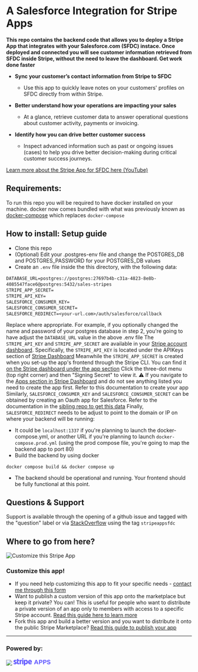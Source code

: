 # A Salesforce Integration for Stripe Apps

**This repo contains the backend code that allows you to deploy a Stripe App that integrates with your Salesforce.com (SFDC) instace. Once deployed and connected you will see customer information retrieved from SFDC inside Stripe, without the need to leave the dashboard. Get work done faster**

- **Sync your customer’s contact information from Stripe to SFDC**

  - Use this app to quickly leave notes on your customers' profiles on SFDC directly from within Stripe.

- **Better understand how your operations are impacting your sales**

  - At a glance, retrieve customer data to answer operational questions about customer activity, payments or invoicing.

- **Identify how you can drive better customer success**
  - Inspect advanced information such as past or ongoing issues (cases) to help you drive better decision-making during critical customer success journeys.

[Learn more about the Stripe App for SFDC here (YouTube)](https://youtu.be/EfLHVQbRLEE?t=1138)

## Requirements:
To run this repo you will be required to have docker installed on your machine.
docker now comes bundled with what was previously known as [docker-compose](https://docs.docker.com/compose/) which replaces `docker-compose`


## How to install: Setup guide

- Clone this repo
- (Optional) Edit your .postgres-env file and change the POSTGRES_DB and POSTGRES_PASSWORD for your POSTGRES_DB values
- Create an `.env` file inside the this directory, with the following data:
```
DATABASE_URL=postgres://postgres:27697b4b-c31a-4823-8e8b-4085547face6@postgres:5432/sales-stripes
STRIPE_APP_SECRET=
STRIPE_API_KEY=
SALESFORCE_CONSUMER_KEY=
SALESFORCE_CONSUMER_SECRET=
SALESFORCE_REDIRECT=<your-url.com>/auth/salesforce/callback
```
Replace where appropriate.
For example, if you optionally changed the name and password of your postgres database in step 2, you're going to have adjust the `DATABASE_URL` value in the above .env file
The `STRIPE_API_KEY` and `STRIPE_APP_SECRET` are available in your [Stripe account dashboard](https://dashboard.stripe.com/dashboard).
Specifically, the `STRIPE_API_KEY` is located under the APIKeys section of [Stripe Dashboard](https://stripe.com/docs/stripe-apps/create-app)
Meanwhile the `STRIPE_APP_SECRET` is created when you set-up the app's frontend through the Stripe CLI.
You can find it [on the Stripe dashboard under the app section](https://dashboard.stripe.com/apps/com.sfdc-stripe.sfdcinsights)
Click the three-dot menu (top right corner) and then "Signing Secret" to view it.
⚠️ If you navigate to the [Apps section in Stripe Dashboard](https://dashboard.stripe.com/apps) and do not see anything listed you need to create the app first. Refer to this documentation to create your app 
Similarly, `SALESFORCE_CONSUMER_KEY` and `SALESFORCE_CONSUMER_SECRET` can be obtained by creating an Oauth app for Salesforce. Refer to the documentation in the [sibling repo to get this data](https://github.com/sfdc-stripe/sfdc-stripe-frontend/blob/main/README.md)
Finally, `SALESFORCE_REDIRECT` needs to be adjust to point to the domain or IP on where your backend will be running:
- It could be `localhost:1337` if you're planning to launch the docker-compose.yml, or another URL if you're planning to launch `docker-compose.prod.yml` (using the prod compose file, you're going to map the backend app to port 80)
- Build the backend by using docker
```
docker compose build && docker compose up
```

- The backend should be operational and running. Your frontend should be fully functional at this point.

## Questions & Support

Support is available through the opening of a github issue and tagged with the "question" label or via [StackOverflow](https://stackoverflow.com/questions/tagged/sfdcstripe) using the tag `stripeappsfdc`

## Where to go from here?

![Customize this Stripe App](https://user-images.githubusercontent.com/4209733/171066762-0d40e06c-1d56-49ab-a09a-7323e0c49bf8.png)

### Customize this app!

- If you need help customizing this app to fit your specific needs - [contact me through this form](https://stripe-apps-form-b45a.netlify.app/)
- Want to publish a custom version of this app onto the marketplace but keep it private? You can! This is useful for people who want to distribute a private version of an app only to members with access to a specific Stripe account. [Read this guide here to learn more](https://stripe.com/docs/stripe-apps/distribution-options)
- Fork this app and build a better version and you want to distribute it onto the public Stripe Marketplace? [Read this guide to publish your app](https://stripe.com/docs/stripe-apps/publish-app)

---

### Powered by:

<img src="https://logotyp.us/files/salesforce.svg" width="100" style="max-width: 100%;"/>

<img src="https://github.com/stripe/stripe-apps/raw/main/.readme/stripe-apps-burple.svg" width="100" style="max-width: 100%;" />